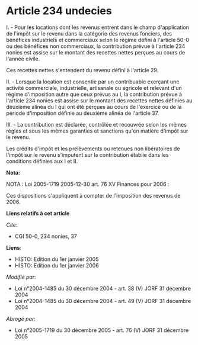 # Article 234 undecies

I. - Pour les locations dont les revenus entrent dans le champ d'application de l'impôt sur le revenu dans la catégorie des
revenus fonciers, des bénéfices industriels et commerciaux selon le régime défini à l'article 50-0 ou des bénéfices non
commerciaux, la contribution prévue à l'article 234 nonies est assise sur le montant des recettes nettes perçues au cours de
l'année civile.

Ces recettes nettes s'entendent du revenu défini à l'article 29.

II. - Lorsque la location est consentie par un contribuable exerçant une activité commerciale, industrielle, artisanale ou
agricole et relevant d'un régime d'imposition autre que ceux prévus au I, la contribution prévue à l'article 234 nonies est
assise sur le montant des recettes nettes définies au deuxième alinéa du I qui ont été perçues au cours de l'exercice ou de
la période d'imposition définie au deuxième alinéa de l'article 37.

III. - La contribution est déclarée, contrôlée et recouvrée selon les mêmes règles et sous les mêmes garanties et sanctions
qu'en matière d'impôt sur le revenu.

Les crédits d'impôt et les prélèvements ou retenues non libératoires de l'impôt sur le revenu s'imputent sur la contribution
établie dans les conditions définies aux I et II.

**Nota:**

NOTA : Loi 2005-1719 2005-12-30 art. 76 XV Finances pour 2006 :

Ces dispositions s'appliquent à compter de l'imposition des revenus de 2006.

**Liens relatifs à cet article**

_Cite_:

  - CGI 50-0, 234 nonies, 37

**Liens**:

  - HISTO: Edition du 1er janvier 2005
  - HISTO: Edition du 1er janvier 2006

_Modifié par_:

  - Loi n°2004-1485 du 30 décembre 2004 - art. 38 (V) JORF 31 décembre 2004
  - Loi n°2004-1485 du 30 décembre 2004 - art. 49 (V) JORF 31 décembre 2004

_Abrogé par_:

  - Loi n°2005-1719 du 30 décembre 2005 - art. 76 (V) JORF 31 décembre 2005
